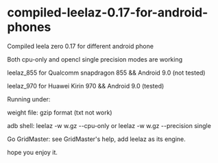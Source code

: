 # compiled-leelaz-0.17-for-android-phones
Compiled leela zero 0.17 for different android phone

Both cpu-only and opencl single precision modes are working


leelaz_855  for Qualcomm snapdragon 855 && Android 9.0 (not tested)

leelaz_970  for Huawei Kirin 970 && Android 9.0  (tested)

Running under:

weight file: gzip format (txt not work)

adb shell:  leelaz -w w.gz --cpu-only  or  leelaz -w w.gz --precision single

Go GridMaster: see GridMaster's help, add leelaz as its engine.

hope you enjoy it.


